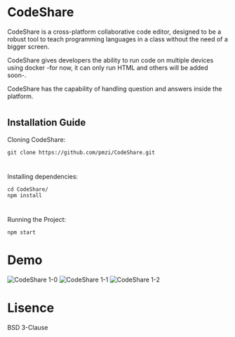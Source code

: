 # CodeShare

CodeShare is a cross-platform collaborative code editor, designed to be a robust tool to teach programming languages in a class without the need of a bigger screen.

CodeShare gives developers the ability to run code on multiple devices using docker -for now, it can only run HTML and others will be added soon-.

CodeShare has the capability of handling question and answers inside the platform.

#

## Installation Guide

Cloning CodeShare:
```
git clone https://github.com/pmzi/CodeShare.git
```
#
Installing dependencies:
```
cd CodeShare/
npm install
```
#
Running the Project:
```
npm start
```

# Demo
![CodeShare 1-0](https://raw.githubusercontent.com/pmzi/CodeShare/master/src/images/1-0.gif)
![CodeShare 1-1](https://raw.githubusercontent.com/pmzi/CodeShare/master/src/images/1-1.jpg)
![CodeShare 1-2](https://raw.githubusercontent.com/pmzi/CodeShare/master/src/images/1-2.jpg)
# Lisence
BSD 3-Clause